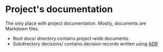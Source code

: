 # Project's documentation

The only place with project documentation. Mostly, documents are Markdown files.

- Root docs/ directory contains project-wide documents.
- Subdirectory decisions/ contains decision records written using [ADR](https://adr.github.io/)
